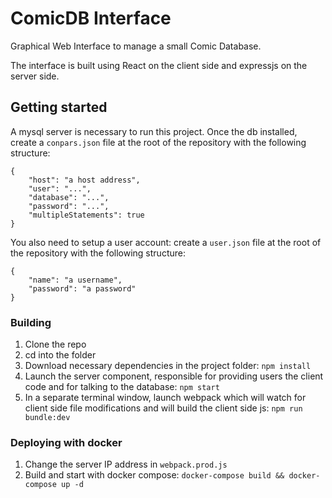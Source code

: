 # ComicDB Interface

Graphical Web Interface to manage a small Comic Database.

The interface is built using React on the client side and expressjs on the server side.

## Getting started
A mysql server is necessary to run this project. Once the db installed, create a `conpars.json` file at the root of the repository with the following structure:

```
{
	"host": "a host address",
	"user": "...",
	"database": "...",
	"password": "...",
	"multipleStatements": true
}
```

You also need to setup a user account: create a `user.json` file at the root of the repository with the following structure:
```
{
    "name": "a username",
    "password": "a password"
}
```

### Building

 1. Clone the repo
 2. cd into the folder
 3. Download necessary dependencies in the project folder: `npm install`
 4. Launch the server component, responsible for providing users the client code and for talking to the database: `npm start`
 5. In a separate terminal window, launch webpack which will watch for client side file modifications and will build the client side js: `npm run bundle:dev`

### Deploying with docker

 1. Change the server IP address in `webpack.prod.js`
 2. Build and start with docker compose: `docker-compose build && docker-compose up -d`